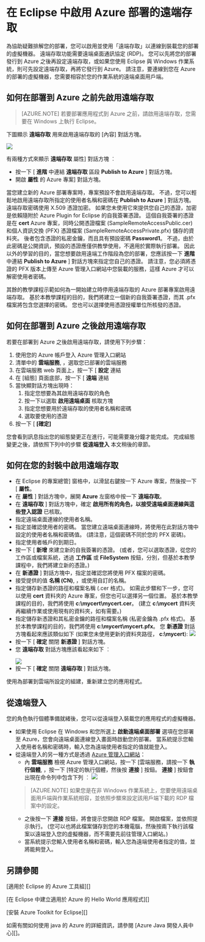 <properties
    pageTitle="在 Eclipse 中啟用 Azure 部署的遠端存取"
    description="了解如何使用適用於 Eclipse 的 Azure 工具組來啟用 Azure 部署的遠端存取。"
    services=""
    documentationCenter="java"
    authors="rmcmurray"
    manager="wpickett"
    editor=""/>

<tags
    ms.service="multiple"
    ms.workload="na"
    ms.tgt_pltfrm="multiple"
    ms.devlang="Java"
    ms.topic="article"
    ms.date="11/30/2015" 
    ms.author="robmcm"/>

<!-- Legacy MSDN URL = https://msdn.microsoft.com/library/azure/hh690951.aspx -->

# 在 Eclipse 中啟用 Azure 部署的遠端存取 #

為協助疑難排解您的部署，您可以啟用並使用「遠端存取」以連線到裝載您的部署的虛擬機器。 遠端存取功能需要遠端桌面通訊協定 (RDP)。 您可以先將您的部署發行到 Azure 之後再設定遠端存取，或如果您使用 Eclipse 與 Windows 作業系統，則可先設定遠端存取，再將它發行到 Azure。 請注意，要連線到您在 Azure 的部署的虛擬機器，您需要相容於您的作業系統的遠端桌面用戶端。

## 如何在部署到 Azure 之前先啟用遠端存取 ##

>[AZURE.NOTE] 若要部署應用程式到 Azure 之前，請啟用遠端存取，您需要在 Windows 上執行 Eclipse。

下圖顯示 **遠端存取** 用來啟用遠端存取的 [內容] 對話方塊。

![][ic719494]

有兩種方式來顯示 **遠端存取** 屬性] 對話方塊 ︰

* 按一下 [ **進階** 中連結 **遠端存取** 區段 **Publish to Azure** ] 對話方塊。
* 開啟 **屬性** 的 Azure 專案] 對話方塊。

當您建立新的 Azure 部署專案時，專案預設不會啟用遠端存取。 不過，您可以輕鬆地啟用遠端存取所指定的使用者名稱和密碼在 **Publish to Azure** ] 對話方塊。 遠端存取密碼使用 X.509 憑證加密。 如果您未使用它來提供您自己的憑證，加密是依賴隨附於 Azure Plugin for Eclipse 的自我簽署憑證。 這個自我簽署的憑證是在 **cert** Azure 專案，同時公開憑證檔案 (SampleRemoteAccessPublic.cer) 和個人資訊交換 (PFX) 憑證檔案 (SampleRemoteAccessPrivate.pfx) 儲存的資料夾。 後者包含憑證的私密金鑰，而且具有預設密碼 **Password1**。 不過，由於此密碼是公開資訊，預設的憑證應僅供教學使用，不適用於實際執行部署。 因此以外的學習的目的，當您想要啟用遠端工作階段為您的部署，您應該按一下 **進階** 中連結 **Publish to Azure** ] 對話方塊來指定您自己的憑證。 請注意，您必須將憑證的 PFX 版本上傳至 Azure 管理入口網站中您裝載的服務，這樣 Azure 才可以解密使用者密碼。

其餘的教學課程示範如何為一開始建立時停用遠端存取的 Azure 部署專案啟用遠端存取。 基於本教學課程的目的，我們將建立一個新的自我簽署憑證，而其 .pfx 檔案將包含您選擇的密碼。 您也可以選擇使用憑證授權單位所核發的憑證。

## 如何在部署到 Azure 之後啟用遠端存取 ##

若要在部署到 Azure 之後啟用遠端存取，請使用下列步驟：

1. 使用您的 Azure 帳戶登入 Azure 管理入口網站
1. 清單中的 **雲端服務**, ，選取您已部署的雲端服務
1. 在雲端服務 web 頁面上，按一下 [ **設定** 連結
1. 在 [組態] 頁面底部，按一下 [ **遠端** 連結
1. 當快顯對話方塊出現時：
    1. 指定您想要為其啟用遠端存取的角色
    1. 按一下以選取 **啟用遠端桌面** 核取方塊
    1. 指定您想要用於遠端存取的使用者名稱和密碼
    1. 選取要使用的憑證
1. 按一下 [ **[確定]** 

您會看到訊息指出您的組態變更正在進行，可能需要幾分鐘才能完成。 完成組態變更之後，請依照下列中的步驟 **從遠端登入** 本文稍後的章節。
    
## 如何在您的封裝中啟用遠端存取 ##

* 在 Eclipse 的專案總管] 窗格中，以滑鼠右鍵按一下 Azure 專案，然後按一下 [ **屬性**。
* 在 **屬性** ] 對話方塊中，展開 **Azure** 左窗格中按一下 **遠端存取**。
* 在 **遠端存取** ] 對話方塊中，確定 **啟用所有的角色，以接受遠端桌面連線與這些登入認證** 已核取。
* 指定遠端桌面連線的使用者名稱。
* 指定並確認使用者的密碼。 當您建立遠端桌面連線時，將使用在此對話方塊中設定的使用者名稱和密碼值。 (請注意，這個密碼不同於您的 PFX 密碼)。
* 指定使用者帳戶的到期日。
* 按一下 [ **新增** 來建立新的自我簽署的憑證。 (或者，您可以選取憑證，從您的工作區或檔案系統，透過 **工作區** 或 **FileSystem** 按鈕，分別，但基於本教學課程中，我們將建立新的憑證。)
* 在 **新憑證** ] 對話方塊中，指定並確認您將使用 PFX 檔案的密碼。
* 接受提供的值 **名稱 (CN)**, ，或使用自訂的名稱。
* 指定儲存新憑證的路徑和檔案名稱 (.cer 格式)。 如需此步驟和下一步，您可以使用 **cert** 資料夾的 Azure 專案，但您也可以選擇另一個位置。 基於本教學課程的目的，我們將使用 **c:\mycert\mycert.cer**。 (建立 **c:\mycert** 資料夾再繼續作業或使用現有的資料夾，如有需要。)
* 指定儲存新憑證和其私密金鑰的路徑和檔案名稱 (私密金鑰為 .pfx 格式)。 基於本教學課程的目的，我們將使用 **c:\mycert\mycert.pfx**。 您 **新憑證** 對話方塊看起來應該類似如下 (如果您未使用更新的資料夾路徑， **c:\mycert**):
    ![][ic712275]
* 按一下 [ **確定** 關閉 **新憑證** ] 對話方塊。
* 您 **遠端存取** 對話方塊應該看起來如下 ︰</p>
    ![][ic719495]
* 按一下 [ **確定** 關閉 **遠端存取** ] 對話方塊。
    
使用為部署到雲端所設定的組建，重新建立您的應用程式。

## 從遠端登入 ##

您的角色執行個體準備就緒後，您可以從遠端登入裝載您的應用程式的虛擬機器。

* 如果使用 Eclipse 在 Windows 和您所選上 **啟動遠端桌面部署** 選項在您部署至 Azure，您會向遠端桌面連線登入畫面時啟動您的部署。 當系統提示您輸入使用者名稱和密碼時，輸入您為遠端使用者指定的值就能登入。
* 從遠端登入的另一種方式是透過 <a href="http://go.microsoft.com/fwlink/?LinkID=512959">Azure 管理入口網站</a>：
    * 內 **雲端服務** 檢視 Azure 管理入口網站，按一下 [雲端服務，請按一下 **執行個體**, ，按一下 [特定的執行個體，然後按 **連接** ] 按鈕。  **連接** ] 按鈕會出現在命令列中包含下列 ︰
    ![][ic659273]  
    >[AZURE.NOTE] 如果您是在非 Windows 作業系統上，您要使用遠端桌面用戶端與作業系統相容，並依照步驟來設定該用戶端下載的 RDP 檔案中的設定。
    * 之後按一下 **連接** 按鈕，將會提示您開啟 RDP 檔案。 開啟檔案，並依照提示執行。 (您可以也將此檔案儲存到您的本機電腦，然後按兩下執行該檔案以遠端登入您的虛擬機器，而不需要先前往管理入口網站。)
    * 當系統提示您輸入使用者名稱和密碼，輸入您為遠端使用者指定的值，並將能夠登入。

## 另請參閱 ##

[適用於 Eclipse 的 Azure 工具組][]

[在 Eclipse 中建立適用於 Azure 的 Hello World 應用程式][]

[安裝 Azure Toolkit for Eclipse][] 

如需有關如何使用 java 的 Azure 的詳細資訊，請參閱 [Azure Java 開發人員中心][]。

<!-- URL List -->

[Azure Java Developer Center]: http://go.microsoft.com/fwlink/?LinkID=699547
[Azure Management Portal]: http://go.microsoft.com/fwlink/?LinkID=512959
[Azure Toolkit for Eclipse]: http://go.microsoft.com/fwlink/?LinkID=699529
[Creating a Hello World Application for Azure in Eclipse]: http://go.microsoft.com/fwlink/?LinkID=699533
[Installing the Azure Toolkit for Eclipse]: http://go.microsoft.com/fwlink/?LinkId=699546

<!-- IMG List -->

[ic712275]: ./media/azure-toolkit-for-eclipse-enabling-remote-access-for-azure-deployments/ic712275.png
[ic719495]: ./media/azure-toolkit-for-eclipse-enabling-remote-access-for-azure-deployments/ic719495.png
[ic719494]: ./media/azure-toolkit-for-eclipse-enabling-remote-access-for-azure-deployments/ic719494.png
[ic659273]: ./media/azure-toolkit-for-eclipse-enabling-remote-access-for-azure-deployments/ic659273.png

